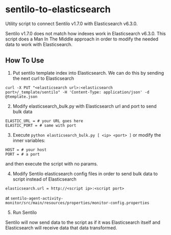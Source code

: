 # sentilo-to-elasticsearch

Utility script to connect Sentilo v1.7.0 with Elasticsearch v6.3.0.

Sentilo v1.7.0 does not match how indexes work in Elasticsearch v6.3.0. This script does a Man In The Middle approach in order to modify the needed data to work with Elasticsearch.

## How To Use
1. Put sentilo template index into Elasticsearch. We can do this by sending the next curl to Elasticsearch
```
curl -X PUT "<elasticsearch url>:<elasticsearch port>/_template/sentilo" -H 'Content-Type: application/json' -d @template.json
```

2. Modify elasticsearch_bulk.py with Elasticsearch url and port to send bulk data
```
ELASTIC_URL = # your URL goes here
ELASTIC_PORT = # same with port
```

3. Execute `python elasticsearch_bulk.py [ <ip> <port> ]`  or modify the inner variables:
```
HOST = # your host
PORT = # a port
```
and then execute the script with no params.

4. Modify Sentilo elasticsearch config files in order to send bulk data to script instead of Elasticsearch
```
elasticsearch.url = http://<script ip>:<script port>
```
at
`sentilo-agent-activity-monitor/src/main/resources/properties/monitor-config.properties`

5. Run Sentilo


Sentilo will now send data to the script as if it was Elasticsearch itself and Elasticsearch will receive data that data transformed.
